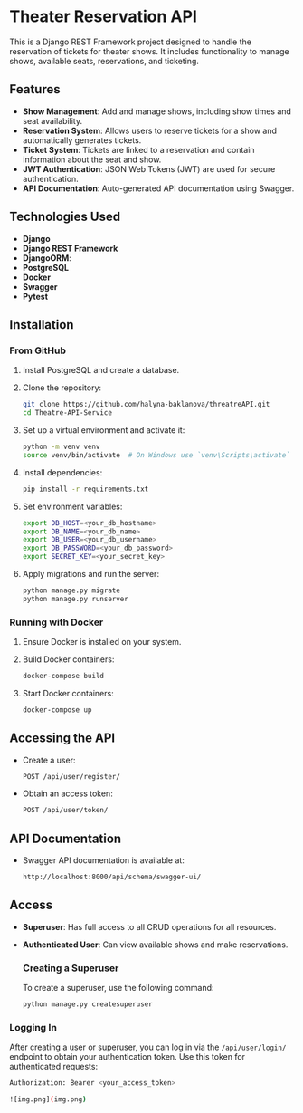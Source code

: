 # Theater Reservation API

This is a Django REST Framework project designed to handle the reservation of tickets for theater shows. It includes functionality to manage shows, available seats, reservations, and ticketing.

## Features

- **Show Management**: Add and manage shows, including show times and seat availability.
- **Reservation System**: Allows users to reserve tickets for a show and automatically generates tickets.
- **Ticket System**: Tickets are linked to a reservation and contain information about the seat and show.
- **JWT Authentication**: JSON Web Tokens (JWT) are used for secure authentication.
- **API Documentation**: Auto-generated API documentation using Swagger.

## Technologies Used

- **Django**
- **Django REST Framework**
- **DjangoORM**:
- **PostgreSQL**
- **Docker**
- **Swagger**
- **Pytest**

## Installation

### From GitHub

1. Install PostgreSQL and create a database.

2. Clone the repository:
    ```bash
    git clone https://github.com/halyna-baklanova/threatreAPI.git
    cd Theatre-API-Service
    ```

3. Set up a virtual environment and activate it:
    ```bash
    python -m venv venv
    source venv/bin/activate  # On Windows use `venv\Scripts\activate`
    ```

4. Install dependencies:
    ```bash
    pip install -r requirements.txt
    ```

5. Set environment variables:
    ```bash
    export DB_HOST=<your_db_hostname>
    export DB_NAME=<your_db_name>
    export DB_USER=<your_db_username>
    export DB_PASSWORD=<your_db_password>
    export SECRET_KEY=<your_secret_key>
    ```

6. Apply migrations and run the server:
    ```bash
    python manage.py migrate
    python manage.py runserver
    ```

### Running with Docker

1. Ensure Docker is installed on your system.

2. Build Docker containers:
    ```bash
    docker-compose build
    ```

3. Start Docker containers:
    ```bash
    docker-compose up
    ```

## Accessing the API

- Create a user: 
  ```bash
  POST /api/user/register/
  
- Obtain an access token:
  ```bash
  POST /api/user/token/

## API Documentation 

- Swagger API documentation is available at:
  ```bash
  http://localhost:8000/api/schema/swagger-ui/

## Access

- **Superuser**: Has full access to all CRUD operations for all resources.
- **Authenticated User**: Can view available shows and make reservations.

  ### Creating a Superuser

  To create a superuser, use the following command:
  ```bash
  python manage.py createsuperuser

### Logging In

After creating a user or superuser, you can log in via the `/api/user/login/` endpoint to obtain your authentication token. Use this token for authenticated requests:

```bash
Authorization: Bearer <your_access_token>

![img.png](img.png)
